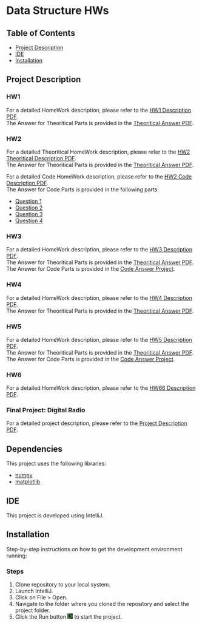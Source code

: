# Data Structure HWs

## Table of Contents
- [Project Description](#project-description)
- [IDE](#ide)
- [Installation](#installation)

## Project Description

### HW1
For a detailed HomeWork description, please refer to the [HW1 Description PDF](./HW1/تمرین%20سری%20اول.pdf). <br />
The Answer for Theoritical Parts is provided in the [Theoritical Answer PDF](./HW1/9931061_HW1.pdf).

### HW2
For a detailed Theoritical HomeWork description, please refer to the [HW2 Theoritical Description PDF](./HW2/تمرین%20سری%20دوم.pdf). <br />
The Answer for Theoritical Parts is provided in the [Theoritical Answer PDF](./HW2/9931061_HW2.pdf). <br />

For a detailed Code HomeWork description, please refer to the [HW2 Code Description PDF](./HW2/HW2-Code.pdf). <br />
The Answer for Code Parts is provided in the following parts:
- [Question 1](./HW2/Q1.java)
- [Question 2](./HW2/Q2.java)
- [Question 3](./HW2/Q3.java)
- [Question 4](./HW2/Q4.java)

### HW3
For a detailed HomeWork description, please refer to the [HW3 Description PDF](./HW3/HW3.pdf). <br />
The Answer for Theoritical Parts is provided in the [Theoritical Answer PDF](./HW3/HW3_9931061.pdf). <br />
The Answer for Code Parts is provided in the [Code Answer Project](./HW3/SignalHW3).

### HW4
For a detailed HomeWork description, please refer to the [HW4 Description PDF](./HW4/HW4.pdf). <br />
The Answer for Theoritical Parts is provided in the [Theoritical Answer PDF](./HW4/HW4_9931061.pdf). <br />

### HW5
For a detailed HomeWork description, please refer to the [HW5 Description PDF](./HW5/HW5.pdf). <br />
The Answer for Theoritical Parts is provided in the [Theoritical Answer PDF](./HW5/HW5_9931061.pdf). <br />
The Answer for Code Parts is provided in the [Code Answer Project](./HW5/SignalHW5).

### HW6
For a detailed HomeWork description, please refer to the [HW66 Description PDF](./HW6/HW6.pdf). <br />

### Final Project: Digital Radio
For a detailed project description, please refer to the [Project Description PDF](./Final%20Project/digital%20radio.pdf).

## Dependencies
This project uses the following libraries:

- [numpy](https://numpy.org/)
- [matplotlib](https://matplotlib.org/)

## IDE
This project is developed using IntelliJ.

## Installation
Step-by-step instructions on how to get the development environment running:

### Steps
1. Clone repository to your local system.
2. Launch IntelliJ.
3. Click on File > Open.
4. Navigate to the folder where you cloned the repository and select the project folder.
5. Click the Run button ![Run Image](./Pycharm_Run.PNG) to start the project.
